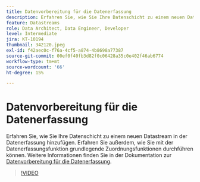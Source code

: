 ```yaml
---
title: Datenvorbereitung für die Datenerfassung
description: Erfahren Sie, wie Sie Ihre Datenschicht zu einem neuen Datastream in der Datenerfassung hinzufügen.
feature: Datastreams
role: Data Architect, Data Engineer, Developer
level: Intermediate
jira: KT-10194
thumbnail: 342120.jpeg
exl-id: f42aec0c-f76a-4cf5-a874-4b8698a77387
source-git-commit: 00ef0f40fb3d82f0c06428a35c0e402f46ab6774
workflow-type: tm+mt
source-wordcount: '66'
ht-degree: 15%

---
```


# Datenvorbereitung für die Datenerfassung

Erfahren Sie, wie Sie Ihre Datenschicht zu einem neuen Datastream in der Datenerfassung hinzufügen. Erfahren Sie außerdem, wie Sie mit der Datenerfassungsfunktion grundlegende Zuordnungsfunktionen durchführen können. Weitere Informationen finden Sie in der Dokumentation zur [Datenvorbereitung für die Datenerfassung](https://experienceleague.adobe.com/docs/experience-platform/edge/fundamentals/datastreams.html#data-prep).

>[!VIDEO](https://video.tv.adobe.com/v/342120/?learn=on)
